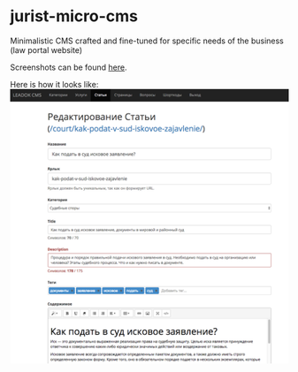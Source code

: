 # jurist-micro-cms
Minimalistic CMS crafted and fine-tuned for specific needs of the business (law portal website)

Screenshots can be found [here](https://github.com/earlgreyness/jurist-micro-cms/tree/master/screenshots).

Here is how it looks like:
![Alt text](/screenshots/Screen%20Shot%202017-01-07%20at%2001.56.40.png?raw=true "Optional Title")
